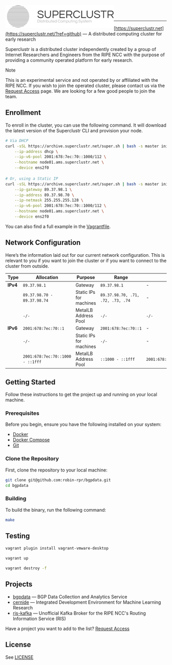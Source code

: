 <img title="SUPERCLUSTR" src="logo.svg" height="70" align="left" />

<br />
<br />

---

[https://superclustr.net](https://superclustr.net/?ref=github) — A distributed computing cluster for early research

Superclustr is a distributed cluster independently created by a group of Internet Researchers and Engineers
from the RIPE NCC with the purpose of providing a community operated platform for early research.

> [!NOTE]
> This is an experimental service and not operated by or affiliated with the RIPE NCC. If you wish to join the operated cluster, please contact us via the [Request Access](https://www.superclustr.net/request-access) page. We are looking for a few good people to join the team.


## Enrollment

To enroll in the cluster, you can use the following command.
It will download the latest version of the Superclustr CLI and provision your node.

```bash
# Via DHCP
curl -sSL https://archive.superclustr.net/super.sh | bash -s master init \
    --ip-address dhcp \
    --ip-v6-pool 2001:678:7ec:70::1000/112 \
    --hostname node01.ams.superclustr.net \
    --device ens2f0

# Or, using a Static IP
curl -sSL https://archive.superclustr.net/super.sh | bash -s master init \
    --ip-gateway 89.37.98.1 \
    --ip-address 89.37.98.70 \
    --ip-netmask 255.255.255.128 \
    --ip-v6-pool 2001:678:7ec:70::1000/112 \
    --hostname node01.ams.superclustr.net \
    --device ens2f0
```

You can also find a full example in the [Vagrantfile](Vagrantfile).

## Network Configuration

Here’s the information laid out for our current network configuration.
This is relevant to you if you want to join the cluster or if you want to connect to the cluster from outside.

| **Type**       | **Allocation**              | **Purpose**                       | **Range**                         | **CIDR**                     |
|-----------------|-----------------------------|------------------------------------|------------------------------------|------------------------------|
| **IPv4**       | `89.37.98.1`                | Gateway                           | `89.37.98.1`                      | -                           |
|                | `89.37.98.70 - 89.37.98.74`   | Static IPs for machines           | `89.37.98.70, .71, .72, .73, .74`          | -                           |
|                | `-/-`  | MetalLB Address Pool              | `-/-`         | `-/-`             |
| **IPv6**       | `2001:678:7ec:70::1`        | Gateway                           | `2001:678:7ec:70::1`              | -                           |
|                | `-/-`  | Static IPs for machines           | `-/-`              | -                           |
|              | `2001:678:7ec:70::1000 - ::1fff` | MetalLB Address Pool              | `::1000 - ::1fff`               | `2001:678:7ec:70::1000/112`  |

## Getting Started

Follow these instructions to get the project up and running on your local machine.

### Prerequisites

Before you begin, ensure you have the following installed on your system:

-   [Docker](https://docs.docker.com/get-docker/)
-   [Docker Compose](https://docs.docker.com/compose/install/)
-   [Git](https://git-scm.com/book/en/v2/Getting-Started-Installing-Git)

### Clone the Repository

First, clone the repository to your local machine:

```sh
git clone git@github.com:robin-rpr/bgpdata.git
cd bgpdata
```

### Building

To build the binary, run the following command:

```sh
make
```

## Testing

```bash
vagrant plugin install vagrant-vmware-desktop
```

```bash
vagrant up
```

```bash
vagrant destroy -f
```

## Projects

-   [bgpdata](https://github.com/robin-rpr/bgpdata) — BGP Data Collection and Analytics Service
-   [cernide](https://github.com/robin-rpr/cernide) — Integrated Development Environment for Machine Learning Research
-   [ris-kafka](https://github.com/robin-rpr/ris-kafka) — Unofficial Kafka Broker for the RIPE NCC's Routing Information Service (RIS)

Have a project you want to add to the list? [Request Access](https://www.superclustr.net/request-access)

## License

See [LICENSE](LICENSE)
